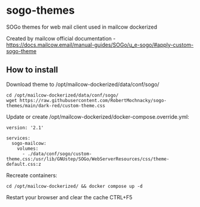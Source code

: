# sogo-themes
SOGo themes for web mail client used in mailcow dockerized

Created by mailcow official documentation - https://docs.mailcow.email/manual-guides/SOGo/u_e-sogo/#apply-custom-sogo-theme

**How to install**
-------------------
Download theme to /opt/mailcow-dockerized/data/conf/sogo/

```
cd /opt/mailcow-dockerized/data/conf/sogo/
wget https://raw.githubusercontent.com/RobertMochnacky/sogo-themes/main/dark-red/custom-theme.css
```
Update or create /opt/mailcow-dockerized/docker-compose.override.yml:

```
version: '2.1'

services:
  sogo-mailcow:
    volumes:
      - ./data/conf/sogo/custom-theme.css:/usr/lib/GNUstep/SOGo/WebServerResources/css/theme-default.css:z
```

Recreate containers:
```
cd /opt/mailcow-dockerized/ && docker compose up -d
```
Restart your browser and clear the cache CTRL+F5
